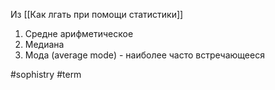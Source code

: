 Из [[Как лгать при помощи статистики]]

1. Средне арифметическое 
2. Медиана
3. Мода (average mode) - наиболее часто встречающееся 

#sophistry #term